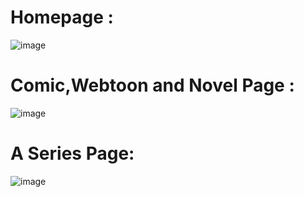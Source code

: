 # Homepage :
  ![image](https://github.com/user-attachments/assets/f9e1ba67-6deb-4d82-95d8-2b7cc1d0ce50)
# Comic,Webtoon and Novel Page :
  ![image](https://github.com/user-attachments/assets/07d62b52-f822-4511-af44-fa59a7f13a12)
# A Series Page: 
  ![image](https://github.com/user-attachments/assets/9d8fbd8f-69d0-4ec4-9d6c-88a4a4c15956)
